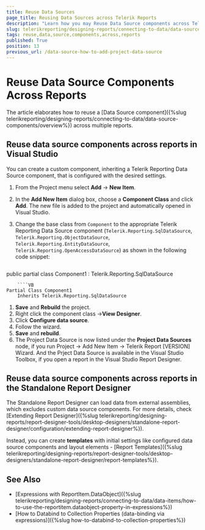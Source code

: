 ```yaml
---
title: Reuse Data Sources
page_title: Reusing Data Sources across Telerik Reports
description: "Learn how you may Reuse Data Source components across Telerik Reports with these step-by-step instructions."
slug: telerikreporting/designing-reports/connecting-to-data/data-source-components/reuse-data-source-components-across-reports
tags: reuse,data,source,components,across,reports
published: True
position: 13
previous_url: /data-source-how-to-add-project-data-source
---
```


# Reuse Data Source Components Across Reports

The article elaborates how to reuse a [Data Source component]({%slug telerikreporting/designing-reports/connecting-to-data/data-source-components/overview%}) across multiple reports.

## Reuse data source components across reports in Visual Studio

You can create a custom component, inheriting a Telerik Reporting Data Source component, that is configured with the desired settings.

1. From the Project menu select __Add__ -> __New Item__.
1. In the __Add New Item__ dialog box, choose a __Component Class__  and click __Add__. The new file is added to the project and automatically opened in Visual Studio.
1. Change the base class from `Component` to the appropriate Telerik Reporting Data Source component (`Telerik.Reporting.SqlDataSource`, `Telerik.Reporting.ObjectDataSource`, `Telerik.Reporting.EntityDataSource`, `Telerik.Reporting.OpenAccessDataSource`) as shown in the following code snippet:

	````CSharp
public partial class Component1 : Telerik.Reporting.SqlDataSource
````
	````VB
Partial Class Component1
	Inherits Telerik.Reporting.SqlDataSource
````


1. __Save__ and __Rebuild__ the project.
1. Right click the component class ->__View Designer__.
1. Click __Configure data source__.
1. Follow the wizard.
1. __Save__ and __rebuild__.
1. The Project Data Source is now listed under the __Project Data Sources__ node, if you run Project -> Add New Item -> Telerik Report [VERSION] Wizard. And the Prject Data Source is available in the Visual Studio Toolbox, if you open a report in the Visual Studio Report Designer.

## Reuse data source components across reports in the Standalone Report Designer

The Standalone Report Designer can load data from external assemblies, which excludes custom data source components. For more details, check [Extending Report Designer]({%slug telerikreporting/designing-reports/report-designer-tools/desktop-designers/standalone-report-designer/configuration/extending-report-designer%}).

Instead, you can create __templates__ with initial settings like configured data source components and layout elements - [Report Templates]({%slug telerikreporting/designing-reports/report-designer-tools/desktop-designers/standalone-report-designer/report-templates%}).

## See Also

* [Expressions with ReportItem.DataObject]({%slug telerikreporting/designing-reports/connecting-to-data/data-items/how-to-use-the-reportitem.dataobject-property-in-expressions%})
* [How to Databind to Collection Properties (data-binding via expressions)]({%slug how-to-databind-to-collection-properties%})
